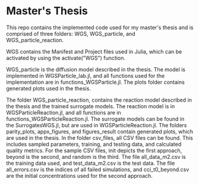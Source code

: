 # Master's Thesis

This repo contains the implemented code used for my master's thesis and is comprised of three folders: WGS, WGS_particle, and WGS_particle_reaction.

WGS contains the Manifest and Project files used in Julia, which can be activated by using the activate("WGS") function.

WGS_particle is the diffusion model described in the thesis. The model is implemented in WGSParticle_lab.jl, and all functions used for the implementation are in functions_WGSParticle.jl. The plots folder contains generated plots used in the thesis.

The folder WGS_particle_reaction, contains the reaction model described in the thesis and the trained surrogate models. The reaction model is in WGSParticleReaction.jl, and all functions are in functions_WGSParticleReaction.jl. The surrogate models can be found in the SurrogatesWGS.jl, but are used in WGSParticleReaction.jl. The folders parity_plots, appx_figures, and figures_result contain generated plots, which are used in the thesis. In the folder csv_files, all CSV files can be found. This includes sampled parameters, training, and testing data, and calculated quality metrics. For the sample CSV files, init depicts the first approach, beyond is the second, and random is the third. The file all_data_m2.csv is the training data used, and test_data_m2.csv is the test data. The file all_errors.csv is the indices of all failed simulations, and cci_t0_beyond.csv are the initial concentrations used for the second approach. 